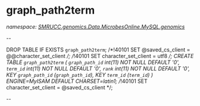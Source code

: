 ﻿# graph_path2term
_namespace: [SMRUCC.genomics.Data.MicrobesOnline.MySQL.genomics](./index.md)_

--
 
 DROP TABLE IF EXISTS `graph_path2term`;
 /*!40101 SET @saved_cs_client = @@character_set_client */;
 /*!40101 SET character_set_client = utf8 */;
 CREATE TABLE `graph_path2term` (
 `graph_path_id` int(11) NOT NULL DEFAULT '0',
 `term_id` int(11) NOT NULL DEFAULT '0',
 `rank` int(11) NOT NULL DEFAULT '0',
 KEY `graph_path_id` (`graph_path_id`),
 KEY `term_id` (`term_id`)
 ) ENGINE=MyISAM DEFAULT CHARSET=latin1;
 /*!40101 SET character_set_client = @saved_cs_client */;
 
 --




